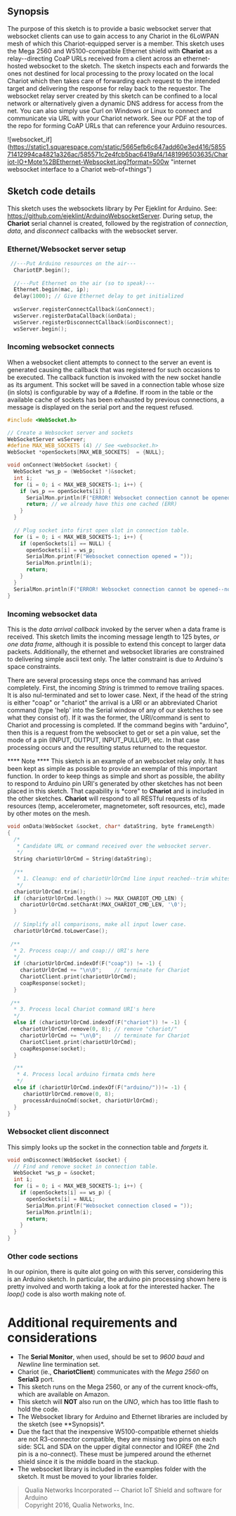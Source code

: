## Synopsis
The purpose of this sketch is to provide a basic websocket server that websocket clients can
use to gain access to any Chariot in the 6LoWPAN mesh of which this Chariot-equipped server is a member. This sketch uses the Mega 2560 and W5100-compatible Ethernet shield with **Chariot** as a relay--directing CoaP URLs received from a client across an ethernet-hosted websocket to the sketch. The sketch inspects each and forwards the ones not destined for local processing to the proxy located on the local Chariot which then takes care of forwarding each request to the intended target and delivering the response for relay back to the requestor. The websocket relay server created by this sketch can be confined to a local network or alternatively given a dynamic DNS address for access from the net. You can also simply use Curl on Windows or Linux to connect and communicate via URL with your Chariot network. See our PDF at the top of the repo for forming CoAP URLs that can reference your Arduino resources.
 
![websocket_if] (https://static1.squarespace.com/static/5665efb6c647add60e3ed416/585571412994ca4821a326ac/585571c2e4fcb5bac6419af4/1481996503635/Chariot-IO+Mote%2BEthernet-Websocket.jpg?format=500w "internet websocket interface to a Chariot web-of=things")

## Sketch code details
This sketch uses the websockets library by Per Ejeklint for Arduino. See: 
<https://github.com/ejeklint/ArduinoWebsocketServer>. During setup, the **Chariot** serial channel is created, followed by the registration of *connection*, *data*, and *disconnect* 
callbacks with the websocket server.
### Ethernet/Websocket server setup ###
```c++
 //---Put Arduino resources on the air---
  ChariotEP.begin();
  
  //---Put Ethernet on the air (so to speak)---
  Ethernet.begin(mac, ip);
  delay(1000); // Give Ethernet delay to get initialized
  
  wsServer.registerConnectCallback(&onConnect);
  wsServer.registerDataCallback(&onData);
  wsServer.registerDisconnectCallback(&onDisconnect);  
  wsServer.begin();
```
### Incoming websocket connects ###
When a websocket client attempts to connect to the server an event is generated causing the callback that was registered for such occasions to be executed. The callback function is invoked with the new socket handle as its argument. This socket will be saved in a connection table whose size (in slots) is configurable by way of a #define. If room in the table or the available cache of sockets has been exhausted by previous connections, a message is displayed on the serial port and the request refused.

```c++
#include <WebSocket.h>

// Create a Websocket server and sockets
WebSocketServer wsServer;
#define MAX_WEB_SOCKETS (4) // See <websocket.h>
WebSocket *openSockets[MAX_WEB_SOCKETS]  = {NULL};

void onConnect(WebSocket &socket) {
  WebSocket *ws_p = (WebSocket *)&socket;
  int i;
  for (i = 0; i < MAX_WEB_SOCKETS-1; i++) {
    if (ws_p == openSockets[i]) {
      SerialMon.println(F("ERROR! Websocket connection cannot be opened--no available sockets."));
      return; // we already have this one cached (ERR)
    }
  }
  
  // Plug socket into first open slot in connection table.
  for (i = 0; i < MAX_WEB_SOCKETS-1; i++) {
    if (openSockets[i] == NULL) {
      openSockets[i] = ws_p;
      SerialMon.print(F("Websocket connection opened = "));
      SerialMon.println(i);
      return;
    }
  }
  SerialMon.println(F("ERROR! Websocket connection cannot be opened--no available slots."));
}
```
### Incoming websocket data ###
This is the *data arrival callback* invoked by the server when a data frame is received. This sketch limits the incoming message length to 125 bytes, *or one data frame*, although it is possible to extend this concept to larger data packets. Additionally, the ethernet and websocket libraries are constrained to delivering simple ascii text only. The latter constraint is due to Arduino's space constraints.

There are several processing steps once the command has arrived completely. First, the incoming *String* is trimmed to remove trailing spaces. It is also nul-terminated and set to lower case. Next, if the head of the string is either "coap" or "chariot" the arrival is a URI or an abbreviated Chariot command (type 'help' into the Serial window of any of our sketches to see what they consist of). If it was the former, the URI/command is sent to Chariot and processing is completed. If the command begins with "arduino", then this is a request from the websocket to get or set a pin value, set the mode of a pin (INPUT, OUTPUT, INPUT_PULLUP), etc. In that case processing occurs and the resulting status returned to the requestor.

**** Note ****
This sketch is an example of an websocket relay only. It has been kept as simple as possible to provide an exemplar of this important function. In order to keep things as simple and short as possible, the ability to respond to Arduino pin URI's generated by other sketches has not been placed in this sketch. That capability is *core" to **Chariot** and is included in the other sketches. **Chariot** will respond to all RESTful requests of its resources (temp, accelerometer, magnetometer, soft resources, etc), made by other motes on the mesh.
```c++
void onData(WebSocket &socket, char* dataString, byte frameLength) 
{
  /*
   * Candidate URL or command received over the websocket server.
   */
  String chariotUrlOrCmd = String(dataString);
     
  /**
   * 1. Cleanup: end of chariotUrlOrCmd line input reached--trim whitespace and nul terminate
   */
  chariotUrlOrCmd.trim();
  if (chariotUrlOrCmd.length() >= MAX_CHARIOT_CMD_LEN) {
    chariotUrlOrCmd.setCharAt(MAX_CHARIOT_CMD_LEN, '\0');
  }
  
  // Simplify all comparisons, make all input lower case.
  chariotUrlOrCmd.toLowerCase();
  
 /**
  * 2. Process coap:// and coap:// URI's here
  */
  if (chariotUrlOrCmd.indexOf(F("coap")) != -1) {
    chariotUrlOrCmd += "\n\0";    // terminate for Chariot
    ChariotClient.print(chariotUrlOrCmd);
    coapResponse(socket);
  }
    
 /**
  * 3. Process local Chariot command URI's here
  */
  else if (chariotUrlOrCmd.indexOf(F("chariot")) != -1) {
    chariotUrlOrCmd.remove(0, 8); // remove "chariot/"
    chariotUrlOrCmd += "\n\0";    // terminate for Chariot
    ChariotClient.print(chariotUrlOrCmd);
    coapResponse(socket);
  }

  /**
   * 4. Process local arduino firmata cmds here
   */
  else if (chariotUrlOrCmd.indexOf(F("arduino/"))!= -1) {
     chariotUrlOrCmd.remove(0, 8);
     processArduinoCmd(socket, chariotUrlOrCmd);
  }
}
```
### Websocket client disconnect ###
This simply looks up the socket in the connection table and *forgets* it.
```c++
void onDisconnect(WebSocket &socket) {
  // Find and remove socket in connection table.
  WebSocket *ws_p = &socket;
  int i;
  for (i = 0; i < MAX_WEB_SOCKETS-1; i++) {
    if (openSockets[i] == ws_p) {
      openSockets[i] = NULL;
      SerialMon.print(F("Websocket connection closed = "));
      SerialMon.println(i);
      return;
    }
  }
}
```
### Other code sections ###
In our opinion, there is quite alot going on with this server, considering this is an Arduino sketch. In particular, the arduino pin processing shown here is pretty involved and worth taking a look at for the interested hacker. The *loop()* code is also worth making note of.

# Additional requirements and considerations
- The **Serial Monitor**, when used, should be set to *9600 baud* and *Newline* line termination set.
- Chariot (ie., **ChariotClient**) communicates with the *Mega 2560* on **Serial3** port.
- This sketch runs on the Mega 2560, or any of the current knock-offs, which are available on Amazon. 
- This sketch will **NOT** also run on the *UNO*, which has too little flash to hold the code.
- The Websocket library for Arduino and Ethernet libraries are included by the sketch (see **Synopsis)*.
- Due the fact that the inexpensive W5100-compatible ethernet shields are not R3-connector compatible, they are missing two pins on each side: SCL and SDA on the upper digital connector and IOREF (the 2nd pin is a no-connect). These must be jumpered around the ethernet shield since it is the middle board in the stackup.
- The websocket library is included in the examples folder with the sketch. It must be moved to your libraries folder.


> Qualia Networks Incorporated -- Chariot IoT Shield and software for Arduino              
> Copyright 2016, Qualia Networks, Inc.
